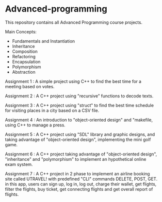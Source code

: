 # Advanced-programming
This repository contains all Advanced Programming course projects.


Main Concepts:

* Fundamentals and Instantiation
* Inheritance
* Composition
* Refactoring
* Encapsulation
* Polymorphism
* Abstraction

Assignment 1 : A simple project using C++ to find the best time for a meeting based on votes.

Assignment 2 : A C++ project using "recursive" functions to decode texts.

Assignment 3 : A C++ project using "struct" to find the best time schedule for visiting places in a city based on a CSV file. 

Assignment 4 : An introduction to "object-oriented design" and "makefile, using C++ to manage a press.

Assignment 5 : A C++ project using "SDL" library and graphic designs, and taking advantage of "object-oriented design", implementing the mini golf game.

Assignment 6 : A C++ project taking advantage of "object-oriented design", "inheritance" and "polymorphism" to implement an hypothetical online exam system.

Assignment 7 : A C++ project in 2 phase to implement an airline booking site called UTRAVEL! with predefined "CLI" commands DELETE, POST, GET. in this app, users can sign up, log in, log out, charge their wallet, get flights, filter the flights, buy ticket, get connecting flights and get overall report of flights.

